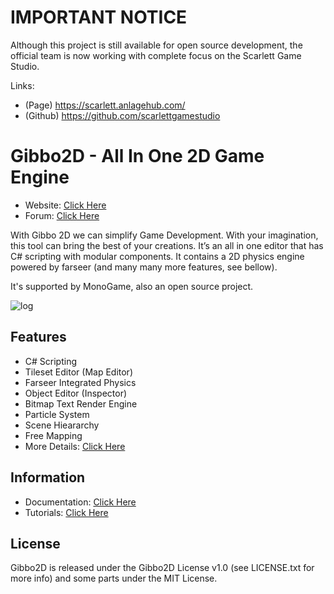 IMPORTANT NOTICE
=======

Although this project is still available for open source development, the official team is now working with complete focus on the Scarlett Game Studio. 

Links:
- (Page) https://scarlett.anlagehub.com/
- (Github) https://github.com/scarlettgamestudio


Gibbo2D - All In One 2D Game Engine
=======

* Website: [Click Here](http://gibbo2d.anlagehub.com/)
* Forum: [Click Here](http://gibbo2d.anlagehub.com/forum/)


With Gibbo 2D we can simplify Game Development. With your imagination, this tool can bring the best of your creations. It’s an all in one editor that has C# scripting with modular components. It contains a 2D physics engine powered by farseer (and many many more features, see bellow).

It's supported by MonoGame, also an open source project.

![log](http://anlagehub.com/wp-content/uploads/2015/02/gibbo2d-2.png)

## Features

* C# Scripting
* Tileset Editor (Map Editor)
* Farseer Integrated Physics
* Object Editor (Inspector)
* Bitmap Text Render Engine
* Particle System
* Scene Hieararchy
* Free Mapping
* More Details: [Click Here](http://gibbo2d.anlagehub.com/index.php/main/display/features)

## Information

* Documentation: [Click Here](http://gibbo2d.anlagehub.com/index.php/main/display/documentation)
* Tutorials: [Click Here](http://gibbo2d.anlagehub.com/index.php/main/display/documentation?sh=tutorials_beginner)

## License

Gibbo2D is released under the Gibbo2D License v1.0 (see LICENSE.txt for more info) and some parts under the MIT License.


